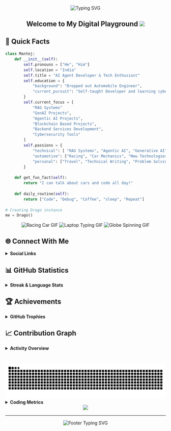 <div align="center">
  <img src="https://readme-typing-svg.demolab.com?font=Fira+Code&weight=600&size=40&duration=4000&pause=1000&color=6AD3FF&center=true&vCenter=true&random=false&width=500&height=70&lines=Hi+%F0%9F%91%8B+I'm+Mantej" alt="Typing SVG" />
</div>

<div align="center">
  <h2>
    Welcome to My Digital Playground
    <img src="https://media.giphy.com/media/hvRJCLFzcasrR4ia7z/giphy.gif" width="30px"/>
  </h2>
</div>



<h2> 🚀 Quick Facts </h2>


```python
class Mantej:
    def __init__(self):
        self.pronouns = ["He", "Him"]
        self.location = "India"
        self.title = "AI Agent Developer & Tech Enthusiast"
        self.education = {
            "background": "Dropped out Automobile Engineer",
            "current_pursuit": "Self-taught Developer and learning cybersecurity tools"
        }
        self.current_focus = [
            "RAG Systems"
            "GenAI Projects",
            "Agentic AI Projects",
            "Blockchain Based Projects",
            "Backend Services Development",
            "Cybersecurity Tools"
        ]
        self.passions = {
            "technical": [ "RAG Systems", "Agentic AI", "Generative AI", "Machine Learning", "Linux", "System Architecture", "Cloud Computing", "Internet of Things", "Web3 & Blockchain"],
            "automotive": ["Racing", "Car Mechanics", "New Technologies", "Modifications"],
            "personal": ["Travel", "Technical Writing", "Problem Solving", "Documentations"]
        }
    
    def get_fun_fact(self):
        return "I can talk about cars and code all day!"
    
    def daily_routine(self):
        return ["Code", "Debug", "Coffee", "sleep", "Repeat"]

# Creating Drago instance
me = Drago()
```

<div align="center">
  <img src="https://media0.giphy.com/media/iJDLBX5GY8niCpZYkR/source.gif" alt="Racing Car GIF" width="275" height="185"/>
  <img src="https://media.giphy.com/media/Y4ak9Ki2GZCbJxAnJD/giphy.gif" alt="Laptop Typing GIF" width="275" height="185"/>
  <img src="https://i.gifer.com/origin/89/894182626f762e66170dab57945c4b9e.gif" alt="Globe Spinning GIF" width="275" height="185"/>
</div>

## 🌐 Connect With Me

<details>
  <summary><b>Social Links</b></summary>
  <br>
  
  <div align="center">

  [![LinkedIn](https://img.shields.io/badge/LinkedIn-%230077B5.svg?style=for-the-badge&logo=linkedin&logoColor=white)](https://linkedin.com/in/mantej-singh-a-724219288)
  [![X](https://img.shields.io/badge/X-%23000000.svg?style=for-the-badge&logo=X&logoColor=white)](https://x.com/_gear_head_03_)
  [![YouTube](https://img.shields.io/badge/YouTube-%23FF0000.svg?style=for-the-badge&logo=YouTube&logoColor=white)](https://youtube.com/@@dragoo0)

  </div>
</details>

## 📊 GitHub Statistics

<details>
  <summary><b>Streak & Language Stats</b></summary>
  <br>
  
  <div align="center">
  
  [![GitHub Streak](https://github-readme-streak-stats.herokuapp.com?user=Drago-03&theme=dark&short_numbers=true)](https://git.io/streak-stats)
    
  </div>

  <div align="center">

  ![Top Languages](https://github-readme-stats.vercel.app/api/top-langs/?username=Drago-03&theme=tokyonight&hide_border=true&include_all_commits=true&count_private=true&layout=compact&border_radius=10&card_width=500&cache_seconds=86400)

  </div>
</details>

## 🏆 Achievements

<details>
  <summary><b>GitHub Trophies</b></summary>
  <br>
  
  <div align="center"> 
  
  [![Trophy](https://github-profile-trophy.vercel.app/?username=Drago-03&theme=tokyonight&no-frame=true&column=7&margin-w=15&margin-h=15)](https://github.com/Drago-03)
  
  </div>
</details>

## 📈 Contribution Graph

<details>
  <summary><b>Activity Overview</b></summary>
  <br>
  
  <div align="center">
  
  [![Activity Graph](https://github-readme-activity-graph.vercel.app/graph?username=Drago-03&theme=tokyo-night&hide_border=true&radius=10&area=true&height=300)](https://github.com/Drago-03)
  
  </div>
</details>

###

<br clear="both">

<img src="https://raw.githubusercontent.com/Drago-03/Drago-03/output/snake.svg" alt="Snake animation" />

<br>

<details>
  <summary><b>Coding Metrics</b></summary>
  <br>
  
  <!--START_SECTION:waka-->
![Code Time](http://img.shields.io/badge/Code%20Time-104%20hrs%2053%20mins-blue)

![Profile Views](http://img.shields.io/badge/Profile%20Views-1-blue)

![Lines of code](https://img.shields.io/badge/From%20Hello%20World%20I%27ve%20Written-42.1%20million%20lines%20of%20code-blue)

**🐱 My GitHub Data** 

> 📦 1.2 MB Used in GitHub's Storage 
 > 
> 💼 Opted to Hire
 > 
> 📜 75 Public Repositories 
 > 
> 🔑 29 Private Repositories 
 > 
**I'm an Early 🐤** 

```text
🌞 Morning                4550 commits        ███████████████░░░░░░░░░░   61.76 % 
🌆 Daytime                1724 commits        ██████░░░░░░░░░░░░░░░░░░░   23.40 % 
🌃 Evening                763 commits         ███░░░░░░░░░░░░░░░░░░░░░░   10.36 % 
🌙 Night                  330 commits         █░░░░░░░░░░░░░░░░░░░░░░░░   04.48 % 
```
📅 **I'm Most Productive on Sunday** 

```text
Monday                   1350 commits        █████░░░░░░░░░░░░░░░░░░░░   18.32 % 
Tuesday                  421 commits         █░░░░░░░░░░░░░░░░░░░░░░░░   05.71 % 
Wednesday                371 commits         █░░░░░░░░░░░░░░░░░░░░░░░░   05.04 % 
Thursday                 244 commits         █░░░░░░░░░░░░░░░░░░░░░░░░   03.31 % 
Friday                   257 commits         █░░░░░░░░░░░░░░░░░░░░░░░░   03.49 % 
Saturday                 476 commits         ██░░░░░░░░░░░░░░░░░░░░░░░   06.46 % 
Sunday                   4248 commits        ██████████████░░░░░░░░░░░   57.66 % 
```


📊 **This Week I Spent My Time On** 

```text
🕑︎ Time Zone: Asia/Kolkata

💬 Programming Languages: 
TypeScript               6 hrs 52 mins       ████████████░░░░░░░░░░░░░   48.29 % 
JavaScript               2 hrs 13 mins       ████░░░░░░░░░░░░░░░░░░░░░   15.65 % 
Python                   1 hr 32 mins        ███░░░░░░░░░░░░░░░░░░░░░░   10.80 % 
JSON                     1 hr 2 mins         ██░░░░░░░░░░░░░░░░░░░░░░░   07.28 % 
Bash                     1 hr                ██░░░░░░░░░░░░░░░░░░░░░░░   07.04 % 

🐱‍💻 Projects: 
Spell-Library            5 hrs 58 mins       ███████████░░░░░░░░░░░░░░   42.04 % 
car-library              2 hrs 55 mins       █████░░░░░░░░░░░░░░░░░░░░   20.56 % 
Harmonia                 2 hrs 25 mins       ████░░░░░░░░░░░░░░░░░░░░░   17.09 % 
Documentation.AI         1 hr 17 mins        ██░░░░░░░░░░░░░░░░░░░░░░░   09.14 % 
IndieGo                  1 hr 14 mins        ██░░░░░░░░░░░░░░░░░░░░░░░   08.72 % 

💻 Operating System: 
Mac                      14 hrs 5 mins       █████████████████████████   99.00 % 
Windows                  8 mins              ░░░░░░░░░░░░░░░░░░░░░░░░░   01.00 % 
```

**I Mostly Code in TypeScript** 

```text
TypeScript               21 repos            █████████░░░░░░░░░░░░░░░░   37.50 % 
Python                   16 repos            ███████░░░░░░░░░░░░░░░░░░   28.57 % 
JavaScript               11 repos            █████░░░░░░░░░░░░░░░░░░░░   19.64 % 
HTML                     4 repos             ██░░░░░░░░░░░░░░░░░░░░░░░   07.14 % 
Jupyter Notebook         1 repo              ░░░░░░░░░░░░░░░░░░░░░░░░░   01.79 % 
```



**Timeline**

![Lines of Code chart](https://raw.githubusercontent.com/Drago-03/Drago-03/main/assets/bar_graph.png)


 Last Updated on 25/07/2025 18:47:20 UTC
<!--END_SECTION:waka-->
</details>

<div align="center">
  
  <img src="https://capsule-render.vercel.app/api?type=waving&color=gradient&height=100&section=footer&animation=twinkling"/>
</div>

---

<div align="center">
  <img src="https://readme-typing-svg.demolab.com?font=Fira+Code&size=15&duration=3000&pause=1000&color=6AD3FF&center=true&vCenter=true&repeat=false&width=500&lines=Happy+Coding!+Feel+free+to+connect+and+collaborate!" alt="Footer Typing SVG" />
  
  <br>
</div>
